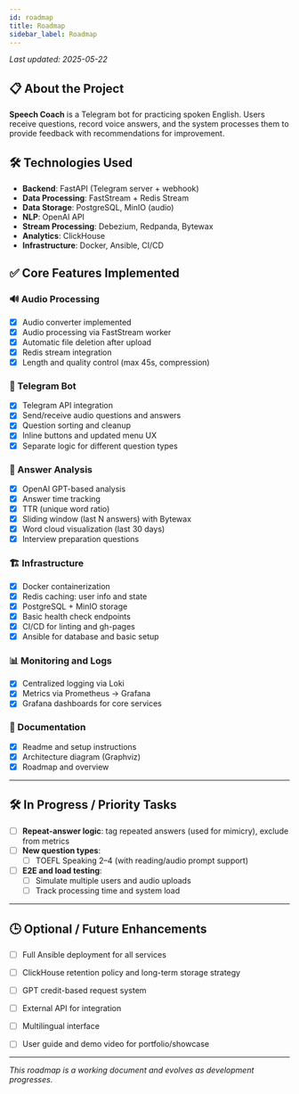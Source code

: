 ```yaml
---
id: roadmap
title: Roadmap
sidebar_label: Roadmap
---
```


_Last updated: 2025-05-22_

## 📋 About the Project

**Speech Coach** is a Telegram bot for practicing spoken English. Users receive questions, record voice answers, and the system processes them to provide feedback with recommendations for improvement.

## 🛠 Technologies Used

- **Backend**: FastAPI (Telegram server + webhook)
- **Data Processing**: FastStream + Redis Stream
- **Data Storage**: PostgreSQL, MinIO (audio)
- **NLP**: OpenAI API
- **Stream Processing**: Debezium, Redpanda, Bytewax
- **Analytics**: ClickHouse
- **Infrastructure**: Docker, Ansible, CI/CD

## ✅ Core Features Implemented

### 🔊 Audio Processing
- [x] Audio converter implemented
- [x] Audio processing via FastStream worker
- [x] Automatic file deletion after upload
- [x] Redis stream integration
- [x] Length and quality control (max 45s, compression)

### 🤖 Telegram Bot
- [x] Telegram API integration
- [x] Send/receive audio questions and answers
- [x] Question sorting and cleanup
- [x] Inline buttons and updated menu UX
- [x] Separate logic for different question types

### 🧠 Answer Analysis
- [x] OpenAI GPT-based analysis
- [x] Answer time tracking
- [x] TTR (unique word ratio)
- [x] Sliding window (last N answers) with Bytewax
- [x] Word cloud visualization (last 30 days)
- [x] Interview preparation questions

### 🏗 Infrastructure
- [x] Docker containerization
- [x] Redis caching: user info and state
- [x] PostgreSQL + MinIO storage
- [x] Basic health check endpoints
- [x] CI/CD for linting and gh-pages
- [x] Ansible for database and basic setup

### 📊 Monitoring and Logs
- [x] Centralized logging via Loki
- [x] Metrics via Prometheus → Grafana
- [x] Grafana dashboards for core services

### 📝 Documentation
- [x] Readme and setup instructions
- [x] Architecture diagram (Graphviz)
- [x] Roadmap and overview

---

## 🛠 In Progress / Priority Tasks

- [ ] **Repeat-answer logic**: tag repeated answers (used for mimicry), exclude from metrics
- [ ] **New question types**:
  - [ ] TOEFL Speaking 2–4 (with reading/audio prompt support)
- [ ] **E2E and load testing**:
  - [ ] Simulate multiple users and audio uploads
  - [ ] Track processing time and system load

---

## 🕒 Optional / Future Enhancements

- [ ] Full Ansible deployment for all services
- [ ] ClickHouse retention policy and long-term storage strategy
- [ ] GPT credit-based request system
- [ ] External API for integration
- [ ] Multilingual interface
- [ ] User guide and demo video for portfolio/showcase


---

_This roadmap is a working document and evolves as development progresses._
